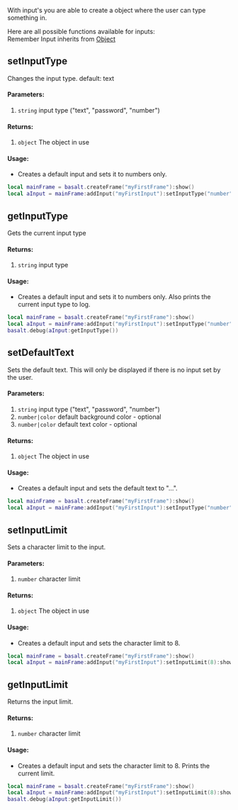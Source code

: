 With input's you are able to create a object where the user can type something in.<br>

Here are all possible functions available for inputs:<br>
Remember Input inherits from [Object](objects/Object.md)

## setInputType
Changes the input type. default: text

#### Parameters: 
1. `string` input type ("text", "password", "number")

#### Returns:
1. `object` The object in use

#### Usage:
* Creates a default input and sets it to numbers only.
```lua
local mainFrame = basalt.createFrame("myFirstFrame"):show()
local aInput = mainFrame:addInput("myFirstInput"):setInputType("number"):show()
```

## getInputType
Gets the current input type

#### Returns:
1. `string` input type

#### Usage:
* Creates a default input and sets it to numbers only. Also prints the current input type to log.
```lua
local mainFrame = basalt.createFrame("myFirstFrame"):show()
local aInput = mainFrame:addInput("myFirstInput"):setInputType("number"):show()
basalt.debug(aInput:getInputType())
```

## setDefaultText
Sets the default text. This will only be displayed if there is no input set by the user.

#### Parameters: 
1. `string` input type ("text", "password", "number")
2. `number|color` default background color - optional
3. `number|color` default text color - optional

#### Returns:
1. `object` The object in use

#### Usage:
* Creates a default input and sets the default text to "...".
```lua
local mainFrame = basalt.createFrame("myFirstFrame"):show()
local aInput = mainFrame:addInput("myFirstInput"):setInputType("number"):setDefaultText(...):show()
```

## setInputLimit
Sets a character limit to the input.

#### Parameters: 
1. `number` character limit

#### Returns:
1. `object` The object in use

#### Usage:
* Creates a default input and sets the character limit to 8.
```lua
local mainFrame = basalt.createFrame("myFirstFrame"):show()
local aInput = mainFrame:addInput("myFirstInput"):setInputLimit(8):show()
```

## getInputLimit
Returns the input limit.

#### Returns:
1. `number` character limit

#### Usage:
* Creates a default input and sets the character limit to 8. Prints the current limit.
```lua
local mainFrame = basalt.createFrame("myFirstFrame"):show()
local aInput = mainFrame:addInput("myFirstInput"):setInputLimit(8):show()
basalt.debug(aInput:getInputLimit())
```
